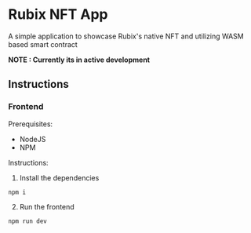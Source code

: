# Rubix NFT App

A simple application to showcase Rubix's native NFT and utilizing WASM based smart contract

**NOTE : Currently its in active development**

## Instructions

### Frontend

Prerequisites:

- NodeJS
- NPM

Instructions:

1. Install the dependencies

```
npm i
```

2. Run the frontend

```
npm run dev
```